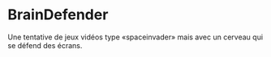 # BrainDefender
Une tentative de jeux vidéos type «spaceinvader» mais avec un cerveau qui se défend des écrans.
